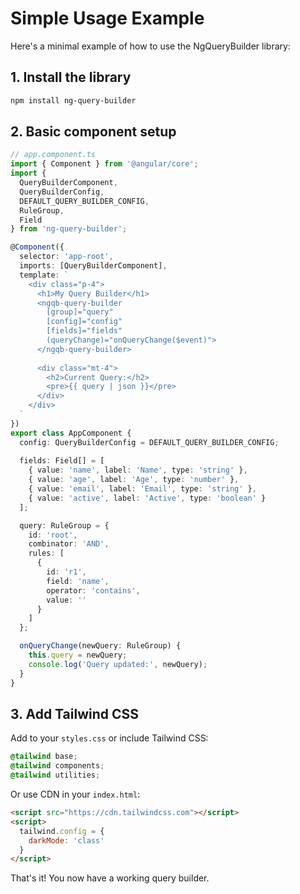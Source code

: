 # Simple Usage Example

Here's a minimal example of how to use the NgQueryBuilder library:

## 1. Install the library

```bash
npm install ng-query-builder
```

## 2. Basic component setup

```typescript
// app.component.ts
import { Component } from '@angular/core';
import { 
  QueryBuilderComponent, 
  QueryBuilderConfig, 
  DEFAULT_QUERY_BUILDER_CONFIG,
  RuleGroup,
  Field 
} from 'ng-query-builder';

@Component({
  selector: 'app-root',
  imports: [QueryBuilderComponent],
  template: `
    <div class="p-4">
      <h1>My Query Builder</h1>
      <ngqb-query-builder 
        [group]="query"
        [config]="config"
        [fields]="fields"
        (queryChange)="onQueryChange($event)">
      </ngqb-query-builder>
      
      <div class="mt-4">
        <h2>Current Query:</h2>
        <pre>{{ query | json }}</pre>
      </div>
    </div>
  `
})
export class AppComponent {
  config: QueryBuilderConfig = DEFAULT_QUERY_BUILDER_CONFIG;
  
  fields: Field[] = [
    { value: 'name', label: 'Name', type: 'string' },
    { value: 'age', label: 'Age', type: 'number' },
    { value: 'email', label: 'Email', type: 'string' },
    { value: 'active', label: 'Active', type: 'boolean' }
  ];

  query: RuleGroup = {
    id: 'root',
    combinator: 'AND',
    rules: [
      {
        id: 'r1',
        field: 'name',
        operator: 'contains',
        value: ''
      }
    ]
  };

  onQueryChange(newQuery: RuleGroup) {
    this.query = newQuery;
    console.log('Query updated:', newQuery);
  }
}
```

## 3. Add Tailwind CSS

Add to your `styles.css` or include Tailwind CSS:

```css
@tailwind base;
@tailwind components;
@tailwind utilities;
```

Or use CDN in your `index.html`:

```html
<script src="https://cdn.tailwindcss.com"></script>
<script>
  tailwind.config = {
    darkMode: 'class'
  }
</script>
```

That's it! You now have a working query builder.